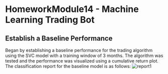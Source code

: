 # HomeworkModule14 - Machine Learning Trading Bot
## Establish a Baseline Performance
Began by establishing a baseline performance for the trading algorithm using the SVC model with a training window of 3 months. The algorithm was tested and the performance was visualized using a cumulative return plot. The classification report for the baseline model is as follows:
![report1](./pictures/original_1 "report1")

